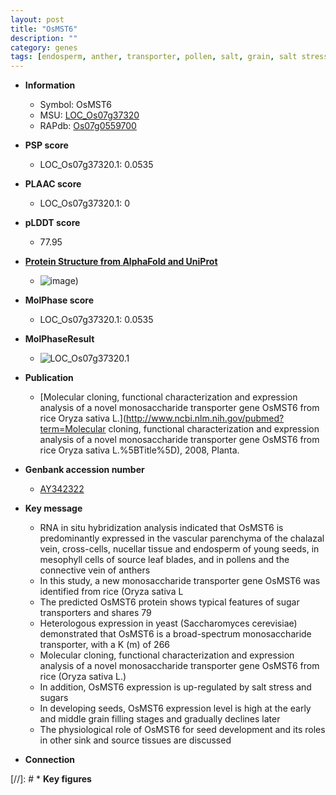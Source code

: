 ```yaml
---
layout: post
title: "OsMST6"
description: ""
category: genes
tags: [endosperm, anther, transporter, pollen, salt, grain, salt stress, grain filling, leaf, seed, seed development]
---
```


* **Information**  
    + Symbol: OsMST6  
    + MSU: [LOC_Os07g37320](http://rice.plantbiology.msu.edu/cgi-bin/ORF_infopage.cgi?orf=LOC_Os07g37320)  
    + RAPdb: [Os07g0559700](http://rapdb.dna.affrc.go.jp/viewer/gbrowse_details/irgsp1?name=Os07g0559700)  

* **PSP score**  
    + LOC_Os07g37320.1: 0.0535 

* **PLAAC score**  
    + LOC_Os07g37320.1: 0 

* **pLDDT score**
    + 77.95

* **[Protein Structure from AlphaFold and UniProt](https://www.uniprot.org/uniprotkb/Q6Z401/entry#structure)**
    + ![image](https://ricepsp.github.io/images/Q6/AF-Q6Z401-F1.png))

* **MolPhase score**
    + LOC_Os07g37320.1: 0.0535

* **MolPhaseResult**
    + ![LOC_Os07g37320.1](https://ricepsp.github.io/pictures/LOC_Os07g/LOC_Os07g37320.1.png)

* **Publication**  
    + [Molecular cloning, functional characterization and expression analysis of a novel monosaccharide transporter gene OsMST6 from rice Oryza sativa L.](http://www.ncbi.nlm.nih.gov/pubmed?term=Molecular cloning, functional characterization and expression analysis of a novel monosaccharide transporter gene OsMST6 from rice Oryza sativa L.%5BTitle%5D), 2008, Planta.

* **Genbank accession number**  
    + [AY342322](http://www.ncbi.nlm.nih.gov/nuccore/AY342322)

* **Key message**  
    + RNA in situ hybridization analysis indicated that OsMST6 is predominantly expressed in the vascular parenchyma of the chalazal vein, cross-cells, nucellar tissue and endosperm of young seeds, in mesophyll cells of source leaf blades, and in pollens and the connective vein of anthers
    + In this study, a new monosaccharide transporter gene OsMST6 was identified from rice (Oryza sativa L
    + The predicted OsMST6 protein shows typical features of sugar transporters and shares 79
    + Heterologous expression in yeast (Saccharomyces cerevisiae) demonstrated that OsMST6 is a broad-spectrum monosaccharide transporter, with a K (m) of 266
    + Molecular cloning, functional characterization and expression analysis of a novel monosaccharide transporter gene OsMST6 from rice (Oryza sativa L.)
    + In addition, OsMST6 expression is up-regulated by salt stress and sugars
    + In developing seeds, OsMST6 expression level is high at the early and middle grain filling stages and gradually declines later
    + The physiological role of OsMST6 for seed development and its roles in other sink and source tissues are discussed

* **Connection**  

[//]: # * **Key figures**  


